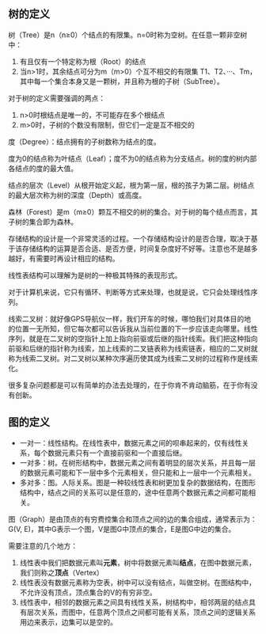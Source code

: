 ## 树的定义

树（Tree）是n（n≥0）个结点的有限集。n=0时称为空树。在任意一颗非空树中：
1. 有且仅有一个特定称为根（Root）的结点
2. 当n>1时，其余结点可分为m（m>0）个互不相交的有限集 T1、T2、···、Tm，其中每一个集合本身又是一颗树，并且称为根的子树（SubTree）。

对于树的定义需要强调的两点：
1. n>0时根结点是唯一的，不可能存在多个根结点
2. m>0时，子树的个数没有限制，但它们一定是互不相交的

度（Degree）：结点拥有的子树数称为结点的度。

度为0的结点称为叶结点（Leaf）；度不为0的结点称为分支结点。树的度的树内部各结点的度的最大值。

结点的层次（Level）从根开始定义起，根为第一层，根的孩子为第二层。树结点的最大层次称为树的深度（Depth）或高度。

森林（Forest）是m（m≥0）颗互不相交的树的集合。对于树的每个结点而言，其子树的集合即为森林。

存储结构的设计是一个非常灵活的过程。一个存储结构设计的是否合理，取决于基于该存储结构的运算是否合适、是否方便，时间复杂度好不好等。注意也不是越多越好，有需要时再设计相应的结构。

线性表结构可以理解为是树的一种极其特殊的表现形式。

对于计算机来说，它只有循环、判断等方式来处理，也就是说，它只会处理线性序列。

线索二叉树：就好像GPS导航仪一样，我们开车的时候，哪怕我们对具体目的地的位置一无所知，但它每次都可以告诉我从当前位置的下一步应该走向哪里。线性序列，就是在二叉树的空指针上加上指向前驱或后继的指针线索。我们把这种指向前驱和后继的指针称为线索，加上线索的二叉链表称为线索链表，相应的二叉树就称为线索二叉树。对二叉树以某种次序遍历使其成为线索二叉树的过程称作是线索化。

很多复杂问题都是可以有简单的办法去处理的，在于你肯不肯动脑筋，在于你有没有创新。


## 图的定义
- 一对一：线性结构。在线性表中，数据元素之间的呗串起来的，仅有线性关系，每个数据元素只有一个直接前驱和一个直接后继。
- 一对多：树。在树形结构中，数据元素之间有着明显的层次关系，并且每一层的数据元素可能和下一层中多个元素相关，但只能和上一层中一个元素相关。
- 多对多：图。人际关系。图是一种较线性表和树更加复杂的数据结构，在图形结构中，结点之间的关系可以是任意的，途中任意两个数据元素之间都可能相关。

图（Graph）是由顶点的有穷费控集合和顶点之间的边的集合组成，通常表示为：G(V, E)，其中G表示一个图，V是图G中顶点的集合，E是图G中边的集合。

需要注意的几个地方：
1. 线性表中我们把数据元素叫**元素**，树中将数据元素叫**结点**，在图中数据元素，我们则称之**顶点**（Vertex）
2. 线性表没有数据元素称为空表，树中可以没有结点，叫做空树。在图结构中，不允许没有顶点，顶点集合的V的有穷非空。
3. 线性表中，相邻的数据元素之间具有线性关系，树结构中，相邻两层的结点具有层次关系，而图中，任意两个顶点之间都可能有关系，顶点之间的逻辑关系用边来表示，边集可以是空的。

